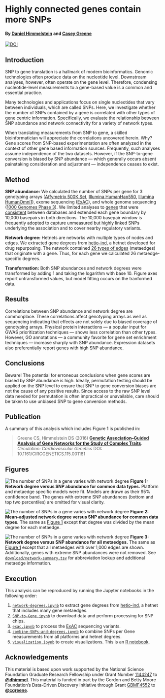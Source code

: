 # Highly connected genes contain more SNPs 

#### By [Daniel Himmelstein](http://dhimmel.com) and [Casey Greene](http://www.greenelab.com/)

[![DOI](https://zenodo.org/badge/14475/dhimmel/snplentiful.svg)](https://zenodo.org/badge/latestdoi/14475/dhimmel/snplentiful)

## Introduction

SNP to gene translation is a hallmark of modern bioinformatics. Genomic technologies often produce data on the nucleotide level. Downstream analyses, however, often operate on the gene level. Therefore, condensing nucleotide-level measurements to a gene-based value is a common and essential practice.

Many technologies and applications focus on single nucleotides that vary between individuals, which are called SNPs. Here, we investigate whether the number of SNPs contained by a gene is correlated with other types of gene centric information. Specifically, we evaluate the relationship between SNP abundance and network connectivity for a variety of network types.

When translating measurements from SNP to gene, a skilled bioinformatician will appreciate the correlations uncovered herein. Why? Gene scores from SNP-based experimentation are often analyzed in the context of other gene based information sources. Frequently, such analyses assume independence of the two datasets. However, if the SNP-to-gene conversion is biased by SNP abundance — which generally occurs absent painstaking consideration and adjustment — independence ceases to exist.

## Method

**SNP abundance:** We calculated the number of SNPs per gene for 3 genotyping arrays ([Affymetrix 500K Set](http://www.affymetrix.com/catalog/131459/AFFY/Mapping+500K+Array+Set), [Illumina HumanHap550](https://support.illumina.com/array/array_kits/humanhap550-quad_plus_dna_analysis_kit.html), [Illumina HumanOmni1](https://support.illumina.com/array/array_kits/humanomni1-quad_beadchip_kit.html)), exome sequencing ([ExAC](http://exac.broadinstitute.org/)), and whole genome sequencing ([1000 Genomes Phase 3](http://www.1000genomes.org/announcements/initial-phase-3-variant-list-and-phased-genotypes-2014-06-24)). We limited analyses to [genes](https://dx.doi.org/10.6084/m9.figshare.103113) that were [consistent](http://www.gettinggeneticsdone.com/2011/06/mapping-snps-to-genes-for-gwas.html) between databases and extended each gene boundary by 10,000 basepairs in both directions. The 10,000 basepair window is frequently adopted to capture unmeasured but highly linked SNPs underlying the association and to cover nearby regulatory variants.

**Network degree:** Hetnets are networks with multiple types of nodes and edges. We extracted gene degrees from [hetio-ind](http://dx.doi.org/10.15363/thinklab.d102), a hetnet developed for drug repurposing. The network contained [26 types of edges](download/network-summary.tsv) (metaedges) that originate with a gene. Thus, for each gene we calculated 26 metaedge-specific degrees.

**Transformation:** Both SNP abundances and network degrees were transformed by adding 1 and taking the logarithm with base 10. Figure axes report untransformed values, but model fitting occurs on the tranformed data.

## Results

Correlations between SNP abundance and network degree are commonplace. These correlations affect genotyping arrays as well as sequencing indicating that effects are not solely due to biased coverage of genotyping arrays. Physical protein interactions — a popular input for GWAS prioritization techniques — shows less correlation than other types. However, GO annotations — a community favorite for gene set enrichment techniques — increase sharply with SNP abundance. Expression datasets also preferentially report genes with high SNP abundance.

## Conclusions

Beware! The potential for erroneous conclusions when gene scores are biased by SNP abundance is high. Ideally, permutation testing should be applied on the SNP level to ensure that SNP to gene conversion biases are not the cause of any positive results. Since access to the raw SNP level data needed for permutation is often impractical or unavailable, care should be taken to use unbiased SNP to gene conversion methods.

## Publication

A summary of this analysis which includes Figure 1 is published in:

> Greene CS, Himmelstein DS (2016) [**Genetic Association–Guided Analysis of Gene Networks for the Study of Complex Traits**](https://doi.org/10.1161/CIRCGENETICS.115.001181). _Circulation: Cardiovascular Genetics_ DOI: 10.1161/CIRCGENETICS.115.001181

## Figures

<a name="fig1"></a>
![The number of SNPs in a gene varies with network degree](figure/degree-v-snps.png)
**Figure 1: Network degree versus SNP abundance for common data types.** Platform and metaedge specific models were fit. Models are drawn as their 95% confidence band. The genes with extreme SNP abundances (bottom and top two percentiles) are omitted for visual clarity.

<a name="fig2"></a>
![The number of SNPs in a gene varies with network degree](figure/adj-degree-v-snps.png)
**Figure 2: Mean-adjusted network degree versus SNP abundance for common data types.** The same as [Figure 1](#fig1) except that degree was divided by the mean degree for each metaedge.

<a name="fig3"></a>
![The number of SNPs in a gene varies with network degree](figure/degree-v-snps-all.png)
**Figure 3: Network degree versus SNP abundance for all metaedges.** The same as [Figure 1](#fig1) except that all metaedges with over 1,000 edges are shown. Additionally, genes with extreme SNP abundances were not removed. See [`download/network-summary.tsv`](download/network-summary.tsv) for abbreviation lookup and additional metaedge information.

## Execution

This analysis can be reproduced by running the Jupyter notebooks in the following order:

1. [`network-degrees.ipynb`](network-degrees.ipynb) to extract gene degrees from [hetio-ind](https://github.com/dhimmel/integrate), a hetnet that includes many gene metaedges.
2. [`SNP-to-Gene.ipynb`](SNP-to-Gene.ipynb) to download data and perform processing for SNP chips.
3. [`exac.ipynb`](exac.ipynb) to process the [ExAC](http://exac.broadinstitute.org/) sequencing variants.
4. [`combine-SNPs-and-degrees.ipynb`](combine-SNPs-and-degrees.ipynb) to combine SNPs per Gene measurements from all platforms and hetnet degrees.
5. [`visualization.ipynb`](visualization.ipynb) to create visualizations. This is an [R notebook](https://github.com/IRkernel/IRkernel).

## Acknowledgements

This material is based upon work supported by the National Science Foundation Graduate Research Fellowship under Grant Number [1144247](http://grantome.com/grant/NSF/DGE-1144247) to [**@dhimmel**](https://github.com/dhimmel). This material is funded in part by the Gordon and Betty Moore Foundation’s Data-Driven Discovery Initiative through Grant [GBMF4552](https://www.moore.org/grants/list/GBMF4552) to [**@cgreene**](https://github.com/cgreene).
